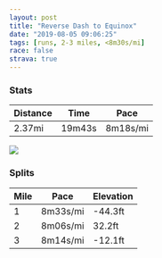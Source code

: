 ```yaml
---
layout: post
title: "Reverse Dash to Equinox"
date: "2019-08-05 09:06:25"
tags: [runs, 2-3 miles, <8m30s/mi]
race: false
strava: true
---
```


### Stats

| Distance | Time | Pace |
|----------|------|------|
|2.37mi|19m43s|8m18s/mi|

<img src='https://maps.googleapis.com/maps/api/staticmap?maptype=roadmap&path=enc:}hiwFpekbMACA@?FIFC@ECIDWAMIAK@QJP@PCBu@HID_@Bw@B_@JEBc@@]HMES?GBQ@IFo@FED]?a@JmAJi@HKH}@?QBI?IFOBO@UAIFQA_@FO?eB`@}@L]?OCS?e@Pi@BMDW@c@HUNu@DE?AAODk@BKD{@LS@KAUJQAQFe@RcCRY?GACBQBm@@w@Lg@?a@LMFOBmADKBu@DQDu@FEBw@B_@NyALWAoAZKGg@?y@Na@@g@TE?q@Lm@BMBOFq@Bk@Ls@@g@DYCwAb@OJGHm@l@KRC\Qb@QRk@l@IFSB[VYZ?BQPSZ[XELUREJSROFSRYLQNe@n@KJa@h@SRGJYTGHCLYp@ATKTi@b@iAj@QXOLc@h@EHELg@n@IP]d@WRQToA|@QXI\w@x@[T]ZYj@i@Va@DM?MGSCs@Bk@SE@i@KOAKDIE_@AeA@KECEWCCES?c@Qs@C]Ia@EEEWE]MM?KCGEIOMICC@CKCCOK[[Wu@WQSYAm@W[QOSQGaAg@QOe@YG?MEYOI?MEWMYKcAk@e@KWM_As@QAMEO@m@e@OQSCGS[[EOQMAEc@]_Aa@UY&key=AIzaSyC1MId7bFpkLXNAaYhBSTb8jLyiSqzbDtM&size=800x800&markers=color:yellow|label:S|40.68511,-73.95433&markers=color:green|label:F|40.71549000000003,-73.9600900000001'>

### Splits

| Mile | Pace | Elevation |
|------|------|-----------|
|1|8m33s/mi|-44.3ft|
|2|8m06s/mi|32.2ft|
|3|8m14s/mi|-12.1ft|
